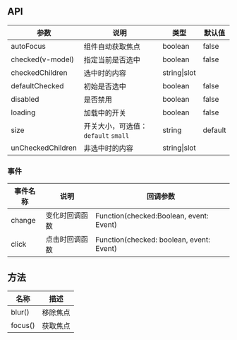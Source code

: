 ## API

| 参数 | 说明 | 类型 | 默认值 |
| --- | --- | --- | --- |
| autoFocus | 组件自动获取焦点 | boolean | false |
| checked(v-model) | 指定当前是否选中 | boolean | false |
| checkedChildren | 选中时的内容 | string\|slot |  |
| defaultChecked | 初始是否选中 | boolean | false |
| disabled | 是否禁用 | boolean | false |
| loading | 加载中的开关 | boolean | false |
| size | 开关大小，可选值：`default` `small` | string | default |
| unCheckedChildren | 非选中时的内容 | string\|slot |  |

### 事件
| 事件名称 | 说明 | 回调参数 |
| --- | --- | --- |
| change | 变化时回调函数 | Function(checked:Boolean, event: Event) |
| click | 点击时回调函数 | Function(checked: boolean, event: Event) |  |

## 方法

| 名称 | 描述 |
| --- | --- |
| blur() | 移除焦点 |
| focus() | 获取焦点 |
